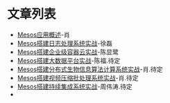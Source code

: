 # 文章列表

* [Mesos应用概述](chapter1.md)-肖
* [Mesos搭建日志处理系统实战](chapter2.md)-徐磊
* [Mesos搭建企业级容器云实战](chapter3.md)-陈显鹭
* [Mesos搭建大数据平台实战](chapter4.md)-陈福.待定
* [Mesos搭建分布式生物信息算法计算系统实战](chapter5.md)-肖.待定
* [Mesos搭建视频压缩批处理系统实战](chapter6.md)-肖.待定
* [Mesos搭建持续集成系统实战](chapter7.md)-周伟涛.待定
* 
